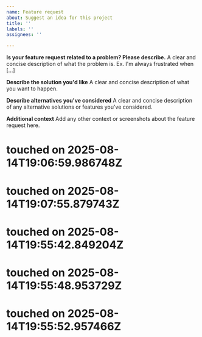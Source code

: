 ```yaml
---
name: Feature request
about: Suggest an idea for this project
title: ''
labels: ''
assignees: ''

---
```


**Is your feature request related to a problem? Please describe.**
A clear and concise description of what the problem is. Ex. I'm always frustrated when [...]

**Describe the solution you'd like**
A clear and concise description of what you want to happen.

**Describe alternatives you've considered**
A clear and concise description of any alternative solutions or features you've considered.

**Additional context**
Add any other context or screenshots about the feature request here.

# touched on 2025-08-14T19:06:59.986748Z
# touched on 2025-08-14T19:07:55.879743Z
# touched on 2025-08-14T19:55:42.849204Z
# touched on 2025-08-14T19:55:48.953729Z
# touched on 2025-08-14T19:55:52.957466Z